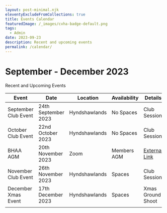 ```yaml
---
layout: post-minimal.njk
eleventyExcludeFromCollections: true
title: Events Calendar
featuredImage: /_images/cvha-badge-default.png
tags:
  - Admin
date: 2023-09-23
description: Recent and upcoming events
permalink: /calendar/
---
```

# September - December 2023

Recent and Upcoming Events

| Event  | Date  |  Location | Availability  | Details  |
|---|---|---|---|---|
|  September Club Event |  24th September 2023 |  Hyndshawlands  | No Spaces  | Club Session  |
|  October Club Event |  22nd October 2023 |  Hyndshawlands  | No Spaces  | Club Session  |
| BHAA AGM  |  20th November 2023 |  Zoom | Members AGM  | [External Link](https://www.bhaa.org.uk/annual-general-meeting-3pm-on-20th-november/)  |
|  November Club Event |  26th November 2023 |  Hyndshawlands  |  Spaces  | Club Session  |
|  December Xmas Event |  17th December 2023 |  Hyndshawlands  |  Spaces  | Xmas Ground Shoot  |
|   |   |   |   |   |